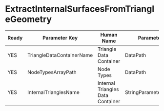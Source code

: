 # ExtractInternalSurfacesFromTriangleGeometry #

| Ready | Parameter Key | Human Name | Parameter Type | Parameter Class |
|-------|---------------|------------|-----------------|----------------|
| YES | TriangleDataContainerName | Triangle Data Container | DataPath | DataGroupSelectionParameter |
| YES | NodeTypesArrayPath | Node Types | DataPath | ArraySelectionParameter |
| YES | InternalTrianglesName | Internal Triangles Data Container | StringParameter::ValueType | StringParameter |
